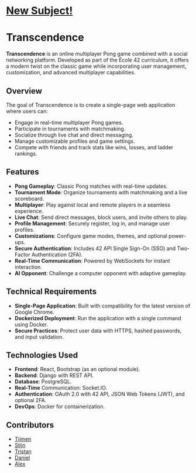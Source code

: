 
# [New Subject!](https://cdn.intra.42.fr/pdf/pdf/133398/en.subject.pdf)

# Transcendence

**Transcendence** is an online multiplayer Pong game combined with a social networking platform. Developed as part of the École 42 curriculum, it offers a modern twist on the classic game while incorporating user management, customization, and advanced multiplayer capabilities.

## Overview
The goal of Transcendence is to create a single-page web application where users can:

- Engage in real-time multiplayer Pong games.
- Participate in tournaments with matchmaking.
- Socialize through live chat and direct messaging.
- Manage customizable profiles and game settings.
- Compete with friends and track stats like wins, losses, and ladder rankings.

## Features
- **Pong Gameplay**: Classic Pong matches with real-time updates.
- **Tournament Mode**: Organize tournaments with matchmaking and a live scoreboard.
- **Multiplayer**: Play against local and remote players in a seamless experience.
- **Live Chat**: Send direct messages, block users, and invite others to play.
- **Profile Management**: Securely register, log in, and manage user profiles.
- **Customizations**: Configure game modes, themes, and optional power-ups.
- **Secure Authentication**: Includes 42 API Single Sign-On (SSO) and Two-Factor Authentication (2FA).
- **Real-Time Communication**: Powered by WebSockets for instant interaction.
- **AI Opponent**: Challenge a computer opponent with adaptive gameplay.

## Technical Requirements
- **Single-Page Application**: Built with compatibility for the latest version of Google Chrome.
- **Dockerized Deployment**: Run the application with a single command using Docker.
- **Secure Practices**: Protect user data with HTTPS, hashed passwords, and input validation.

## Technologies Used
- **Frontend**: React, Bootstrap (as an optional module).
- **Backend**: Django with REST API.
- **Database**: PostgreSQL.
- **Real-Time** Communication: Socket.IO.
- **Authentication**: OAuth 2.0 with 42 API, JSON Web Tokens (JWT), and optional 2FA.
- **DevOps**: Docker for containerization.

## Contributors
- [Tijmen](https://github.com/tde-brui)
- [Stijn](https://github.com/StijnScheltinga)
- [Tristan](https://github.com/TRSTN4)
- [Daniel](https://github.com/dvan-kle)
- [Alex](https://github.com/AlexOldeMonnikhof)
